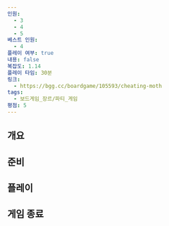 ```yaml
---
인원:
  - 3
  - 4
  - 5
베스트 인원:
  - 4
플레이 여부: true
내용: false
복잡도: 1.14
플레이 타임: 30분
링크:
  - https://bgg.cc/boardgame/105593/cheating-moth
tags:
  - 보드게임_장르/파티_게임
평점: 5
---
```

## 개요
## 준비
## 플레이
## 게임 종료